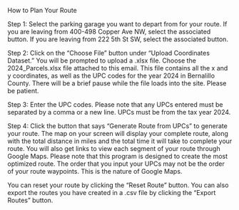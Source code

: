 How to Plan Your Route

Step 1: Select the parking garage you want to depart from for your route. If you are leaving from 400-498 Copper Ave NW, select the associated button. If you are leaving from 222 5th St SW, select the associated button.

Step 2: Click on the “Choose File” button under “Upload Coordinates Dataset.” You will be prompted to upload a .xlsx file. Choose the 2024_Parcels.xlsx file attached to this email. This file contains all the x and y coordinates, as well as the UPC codes for the year 2024 in Bernalillo County. There will be a brief pause while the file loads into the site. Please be patient.

Step 3: Enter the UPC codes. Please note that any UPCs entered must be separated by a comma or a new line. UPCs must be from the tax year 2024.

Step 4: Click the button that says “Generate Route from UPCs” to generate your route. The map on your screen will display your complete route, along with the total distance in miles and the total time it will take to complete your route. You will also get links to view each segment of your route through Google Maps. Please note that this program is designed to create the most optimized route. The order that you input your UPCs may not be the order of your route waypoints. This is the nature of Google Maps.

You can reset your route by clicking the “Reset Route” button. You can also export the routes you have created in a .csv file by clicking the “Export Routes” button.
